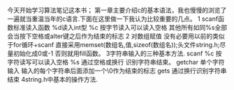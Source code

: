 今天开始学习算法笔记这本书；
第一章主要介绍c的基本语法，我也慢慢的浏览了一遍就当重温当年的c语言.下面在这里做一下我认为比较重要的几点。
1 scanf函数标准读入函数 %d读入int型 %c 按字节读入可以读入空格 其他所有如同%s全部会当按下空格或alter键之后作为结束的标志
2 对数组赋值 没有必要用以前的类似于for循环+scanf 直接采用memset(数组名,值,sizeof(数组名));头文件string.h;尽量初始化成0或-1 否则就用fill函数。
3字符串输入的三种基本方法.
  scanf %c 按字符读写可以读入空格 %s 通过空格或换行 识别字符串结束。
  getchar 单个字符输入  输入的每个字符串后面添加一个\0作为结束的标志
  gets 通过换行识别字符串结束
4string.h中基本的操作方法.
